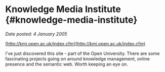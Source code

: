 # Knowledge Media Institute {#knowledge-media-institute}

_Date posted: 4 January 2005_

[http://kmi.open.ac.uk/index.cfm](http://kmi.open.ac.uk/index.cfm)

I've just discovered this site - part of the Open University. There are some fascinating projects going on around knowledge management, online presence and the semantic web. Worth keeping an eye on.